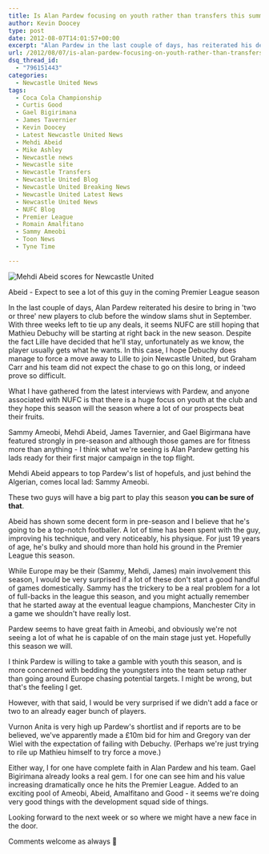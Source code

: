 ```yaml
---
title: Is Alan Pardew focusing on youth rather than transfers this summer?
author: Kevin Doocey
type: post
date: 2012-08-07T14:01:57+00:00
excerpt: "Alan Pardew in the last couple of days, has reiterated his desire to bring in 'two or three' new players to club before the window slams shut in September. With three weeks left to tie.."
url: /2012/08/07/is-alan-pardew-focusing-on-youth-rather-than-transfers-this-summer/
dsq_thread_id:
  - "796151443"
categories:
  - Newcastle United News
tags:
  - Coca Cola Championship
  - Curtis Good
  - Gael Bigirimana
  - James Tavernier
  - Kevin Doocey
  - Latest Newcastle United News
  - Mehdi Abeid
  - Mike Ashley
  - Newcastle news
  - Newcastle site
  - Newcastle Transfers
  - Newcastle United Blog
  - Newcastle United Breaking News
  - Newcastle United Latest News
  - Newcastle United News
  - NUFC Blog
  - Premier League
  - Romain Amalfitano
  - Sammy Ameobi
  - Toon News
  - Tyne Time

---
```

![Mehdi Abeid scores for Newcastle United](http://www.tynetime.com/wp-content/uploads/2012/08/Mehdi-Abeid-NUFC.jpg "Mehdi-Abeid-NUFC")

Abeid - Expect to see a lot of this guy in the coming Premier League season

In the last couple of days, Alan Pardew reiterated his desire to bring in 'two or three' new players to club before the window slams shut in September. With three weeks left to tie up any deals, it seems NUFC are still hoping that Mathieu Debuchy will be starting at right back in the new season. Despite the fact Lille have decided that he'll stay, unfortunately as we know, the player usually gets what he wants. In this case, I hope Debuchy does manage to force a move away to Lille to join Newcastle United, but Graham Carr and his team did not expect the  chase to go on this long, or indeed prove so difficult.

What I have gathered from the latest interviews with Pardew, and anyone associated with NUFC is that there is a huge focus on youth at the club and they hope this season will the season where a lot of our prospects beat their fruits.

Sammy Ameobi, Mehdi Abeid, James Tavernier, and Gael Bigirmana have featured strongly in pre-season and although those games are for fitness more than anything - I think what we're seeing is Alan Pardew getting his lads ready for their first major campaign in the top flight.

Mehdi Abeid appears to top Pardew's list of hopefuls, and just behind the Algerian, comes local lad: Sammy Ameobi.

These two guys will have a big part to play this season **you can be sure of that**.

Abeid has shown some decent form in pre-season and I believe that he's going to be a top-notch footballer. A lot of time has been spent with the guy, improving his technique, and very noticeably, his physique. For just 19 years of age, he's bulky and should more than hold his ground in the Premier League this season.

While Europe may be their (Sammy, Mehdi, James) main involvement this season, I would be very surprised if a lot of these don't start a good handful of games domestically. Sammy has the trickery to be a real problem for a lot of full-backs in the league this season, and you might actually remember that he started away at the eventual league champions, Manchester City in a game we shouldn't have really lost.

Pardew seems to have great faith in Ameobi, and obviously we're not seeing a lot of what he is capable of on the main stage just yet. Hopefully this season we will.

I think Pardew is willing to take a gamble with youth this season, and is more concerned with bedding the youngsters into the team setup rather than going around Europe chasing potential targets. I might be wrong, but that's the feeling I get.

However, with that said, I would be very surprised if we didn't add a face or two to an already eager bunch of players.

Vurnon Anita is very high up Pardew's shortlist and if reports are to be believed, we've apparently made a £10m bid for him and Gregory van der Wiel with the expectation of failing with Debuchy. (Perhaps we're just trying to rile up Mathieu himself to try force a move.)

Either way, I for one have complete faith in Alan Pardew and his team. Gael Bigirimana already looks a real gem. I for one can see him and his value increasing dramatically once he hits the Premier League. Added to an exciting pool of Ameobi, Abeid, Amalfitano and Good - it seems we're doing very good things with the development squad side of things.

Looking forward to the next week or so where we might have a new face in the door.

Comments welcome as always 🙂
